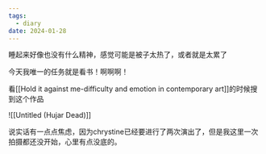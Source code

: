 ```yaml
---
tags:
  - diary
date: 2024-01-28
---
```

睡起来好像也没有什么精神，感觉可能是被子太热了，或者就是太累了

今天我唯一的任务就是看书！啊啊啊！

看[[Hold it against me-difficulty and emotion in contemporary art]]的时候搜到这个作品

![[Untitled (Hujar Dead)]]

说实话有一点点焦虑，因为chrystine已经要进行了两次演出了，但是我这里一次拍摄都还没开始，心里有点没底的。